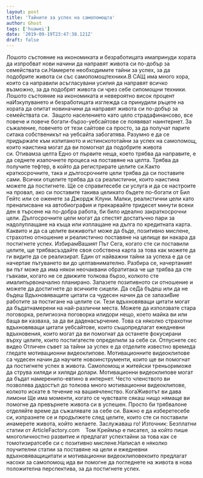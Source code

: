 ```yaml
---
layout: post
title: 'Тайните за успех на самопомощта'
author: Ghost
tags: ['huawei']
date: '2019-09-19T23:47:38.121Z'
draft: false
---
```


Лошото състояние на икономиката и безработицата имапринуди хората да изпробват нови начини да направят живота си по-добър за семействата си.Намерете необходимите тайни за успех, за да подобрите живота си със самопомощтехники.В САЩ има много хора, които са направили асъгласувани усилия да направят всичко възможно, за да подобрят живота си чрез себе сипомощни техники. Лошото състояние на икономиката и невероятно висок процент наИзкупуването и безработицата изглежда са принудили ръцете на хората да опитат новиначини да направят живота си по-добър за семействата си.  Защото населението като цяло страдафинансово, все повече и повече богати-бързо-уебсайтове се появяват наинтернет. За съжаление, повечето от тези сайтове са просто, за да получат парите ситака собственикът на уебсайта забогатява. Разумно е да се придържате към изпитаното и истинскототайни за успех на самопомощ, които наистина могат да ви помогнат да подобрите живота си. Отивамза целта Едно от първите неща, което трябва да направите, е да седнете изапочнете процеса на поставяне на целта. Трябва да получите тефтер, в който да регистрирате целите си.Както краткосрочните, така и дългосрочните цели трябва да си поставите сами. Всички отцелите трябва да са реалистични, които наистина можете да постигнете. Ще се справитесебе си услуга и да се настроите на провал, ако си поставите такива целикато бъдете по-богати от Бил Гейтс или се оженете за Джордж Клуни. Малки, реалистични цели като пренаписване на автобиография и прекарвайте тридесет минути всеки ден в търсене на по-добра работа, би било идеално закраткосрочни цели. Дългосрочните цели могат да спестят достатъчно пари за надолуплащане на къща или изплащане на дълга по кредитната карта. Каквито и да са целите виживотът може да бъде, позитивно мислене, страхотно отношение и реалистично поставяне на целище ви накара да постигнете успех. ИзбирамВашият Път Сега, когато сте си поставили целите, ще трябвасъздайте своя собствена карта за това как можете да ги видите да се реализират. Един от найважни тайни за успеха е да се начертае пътуването ви до целтавнимателно. Разбира се, начертаният ви път може да има някои неочаквани обратитака че ще трябва да сте гъвкави, когато не се движите толкова бързо, колкото сте ималипървоначално планирано. Запазете позитивното си отношение и можете да достигнете до всичките сицели. Да сеДа бъдеш или да не бъдеш Вдъхновяващите цитати са чудесен начин да се запазиВие работите за постигане на целите си. Тези вдъхновяващи цитати могат да бъдатнамерени на най-различни места. Можете да използвате стара поговорка, религиозна поговорка илидори нещо, което майка ви или баща ви казваха, за да ви даденасърчение. Това са няколко страхотни вдъхновяващи цитати уебсайтове, които същопредлагат ежедневни вдъхновения, които могат да ви помогнат да останете фокусирани върху целите, които постигатесте определили за себе си. Отпуснете сес видео Отличен съвет за тайни за успех е да отделите известно времеда гледате мотивационни видеоклипове. Мотивационните видеоклипове са чудесен начин да научите новоинструменти, които ще ви помогнат да постигнете успех в живота. Самопомощ и житейски треньориможе да струва хиляди и хиляди долари. Мотивационни видеоклипове могат да бъдат намеренипо-евтино в интернет. Често членството ви позволява дадостъп до толкова много мотивационни видеоклипове, колкото искате в течение на вашиячленство. КогаЖивотът ви дава лимони Ще има моменти, когато се чувствате сякаш нищо нямаще ви помогне да превърнете живота си в успешен. Просто би трябвалоне отделяйте време да съжалявате за себе си. Важно е да изберетесебе си, изпразнете се и продължете след целите, които сте си поставили инамерете живота, който желаете. Заслужаваш го! Източник: Безплатни статии от ArticleFactory.com    Том Креймър е писател, за който пише многоличностно развитие и предлагат успехтайни за това как се томотизиратсебе си с позитивно мислене.Написал е няколко поучителни статии за поставяне на цели и ежедневни вдъхновяващицитати и мотивационни видеоклиповекоито предлагат насоки за самопомощ ида ви помогне да погледнете на живота в нова положителна перспектива, за да постигнете успех.
